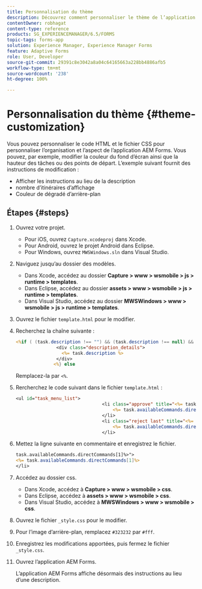 ```yaml
---
title: Personnalisation du thème
description: Découvrez comment personnaliser le thème de l’application AEM Forms. Vous pouvez personnaliser le code HTML et le fichier CSS pour personnaliser l’organisation et l’aspect de l’application AEM Forms.
contentOwner: robhagat
content-type: reference
products: SG_EXPERIENCEMANAGER/6.5/FORMS
topic-tags: forms-app
solution: Experience Manager, Experience Manager Forms
feature: Adaptive Forms
role: User, Developer
source-git-commit: 29391c8e3042a8a04c64165663a228bb4886afb5
workflow-type: tm+mt
source-wordcount: '238'
ht-degree: 100%

---
```


# Personnalisation du thème {#theme-customization}

Vous pouvez personnaliser le code HTML et le fichier CSS pour personnaliser l’organisation et l’aspect de l’application AEM Forms. Vous pouvez, par exemple, modifier la couleur du fond d’écran ainsi que la hauteur des tâches ou des points de départ. L’exemple suivant fournit des instructions de modification :

* Afficher les instructions au lieu de la description
* nombre d’itinéraires d’affichage
* Couleur de dégradé d’arrière-plan

## Étapes {#steps}

1. Ouvrez votre projet.

   * Pour iOS, ouvrez `Capture.xcodeproj` dans Xcode.
   * Pour Android, ouvrez le projet Android dans Eclipse.
   * Pour Windows, ouvrez `MWSWindows.sln` dans Visual Studio.

1. Naviguez jusqu’au dossier des modèles.

   * Dans Xcode, accédez au dossier **Capture > www > wsmobile > js > runtime > templates**.
   * Dans Eclipse, accédez au dossier **assets > www > wsmobile > js > runtime > templates**.
   * Dans Visual Studio, accédez au dossier **MWSWindows > www > wsmobile > js > runtime > templates**.

1. Ouvrez le fichier `template.html` pour le modifier.
1. Recherchez la chaîne suivante :

   ```jsp
   <%if ( (task.description !== "") && (task.description !== null) && (typeof task.description !== null) && (typeof task.description !== 'undefined') ) {%>
                  <div class="description_details">
                    <%= task.description %>
                  </div>
                 <%} else
   ```

   Remplacez-la par `<%`.

1. Rercherchez le code suivant dans le fichier `template.html` :

   ```jsp
   <ul id="task_menu_list">
                                   <li class="approve" title="<%= task.availableCommands.directCommands[0]%>" data-routename="<%= task.availableCommands.directCommands[0]%>">
                                       <%= task.availableCommands.directCommands[0]%>
                                   </li>
                                   <li class="reject last" title="<%= task.availableCommands.directCommands[1]%>" data-routename="<%= task.availableCommands.directCommands[1]%>">
                                       <%= task.availableCommands.directCommands[1]%>
                                   </li>
   ```

1. Mettez la ligne suivante en commentaire et enregistrez le fichier.

   ```jsp
   task.availableCommands.directCommands[1]%>">
   <%= task.availableCommands.directCommands[1]%>
   </li>
   ```

1. Accédez au dossier css.

   * Dans Xcode, accédez à **Capture > www > wsmobile > css**.
   * Dans Eclipse, accédez à **assets > www > wsmobile > css**.
   * Dans Visual Studio, accédez à **MWSWindows > www > wsmobile > css**.

1. Ouvrez le fichier `_style.css` pour le modifier.
1. Pour l’image d’arrière-plan, remplacez `#323232` par `#fff`.
1. Enregistrez les modifications apportées, puis fermez le fichier `_style.css`.
1. Ouvrez l’application AEM Forms.

   L’application AEM Forms affiche désormais des instructions au lieu d’une description.
